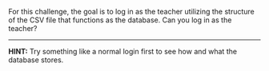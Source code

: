 For this challenge, the goal is to log in as the teacher utilizing the structure of the CSV file that functions as the database. Can you log in as the teacher?

----
**HINT:** Try something like a normal login first to see how and what the database stores.